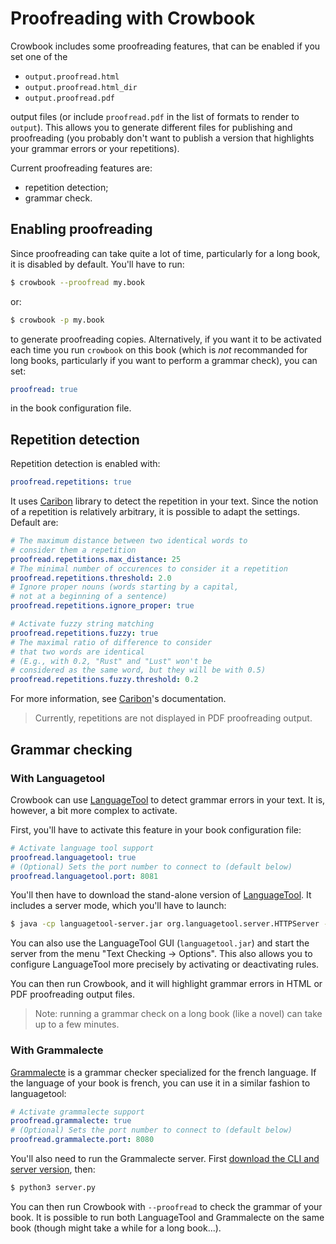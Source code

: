 # Proofreading with Crowbook

Crowbook includes some proofreading features, that can be enabled if you set one of the

* `output.proofread.html`
* `output.proofread.html_dir`
* `output.proofread.pdf`

output files (or include `proofread.pdf` in the list of formats to render to `output`).
This allows you to generate different files for publishing and proofreading (you probably don't want to publish a version that highlights your grammar errors or your repetitions).

Current proofreading features are:

* repetition detection;
* grammar check.

## Enabling proofreading

Since proofreading can take quite a lot of time, particularly for a long book, it is disabled by default.
You'll have to run:

```bash
$ crowbook --proofread my.book
```

or:

```bash
$ crowbook -p my.book
```

to generate proofreading copies.
Alternatively, if you want it to be activated each time you run `crowbook` on this book (which is *not* recommanded for long books, particularly if you want to perform a grammar check), you can set:

```yaml
proofread: true
```

in the book configuration file.

## Repetition detection

Repetition detection is enabled with:

```yaml
proofread.repetitions: true
```

It uses
[Caribon](https://github.com/lise-henry/caribon)
library to detect the repetition in your text.
Since the notion of a repetition is relatively arbitrary, it is possible to adapt the settings.
Default are:

```yaml
# The maximum distance between two identical words to
# consider them a repetition
proofread.repetitions.max_distance: 25
# The minimal number of occurences to consider it a repetition
proofread.repetitions.threshold: 2.0
# Ignore proper nouns (words starting by a capital,
# not at a beginning of a sentence)
proofread.repetitions.ignore_proper: true

# Activate fuzzy string matching
proofread.repetitions.fuzzy: true
# The maximal ratio of difference to consider
# that two words are identical
# (E.g., with 0.2, "Rust" and "Lust" won't be
# considered as the same word, but they will be with 0.5)
proofread.repetitions.fuzzy.threshold: 0.2
```

For more information, see
[Caribon](https://github.com/lise-henry/caribon)'s
documentation.

> Currently, repetitions are not displayed in PDF proofreading output.

## Grammar checking

### With Languagetool

Crowbook can use
[LanguageTool](https://languagetool.org/)
to detect grammar errors in your text.
It is, however, a bit more complex to activate.

First, you'll have to activate this feature in your book configuration file:

```yaml
# Activate language tool support
proofread.languagetool: true
# (Optional) Sets the port number to connect to (default below)
proofread.languagetool.port: 8081
```

You'll then have to download the stand-alone version of
[LanguageTool](https://languagetool.org/).
It includes a server mode, which you'll have to launch:

```bash
$ java -cp languagetool-server.jar org.languagetool.server.HTTPServer --port 8081
```

You can also use the LanguageTool GUI (`languagetool.jar`) and start the server from the menu "Text Checking -> Options".
This also allows you to configure LanguageTool more precisely by activating or deactivating rules.

You can then run Crowbook, and it will highlight grammar errors in HTML or PDF proofreading output files.

> Note: running a grammar check on a long book (like a novel) can take
> up to a few minutes.

### With Grammalecte

[Grammalecte](http://grammalecte.net/) is a grammar checker specialized for the french language.
If the language of your book is french, you can use it in a similar fashion to languagetool:

```yaml
# Activate grammalecte support
proofread.grammalecte: true
# (Optional) Sets the port number to connect to (default below)
proofread.grammalecte.port: 8080
```

You'll also need to run the Grammalecte server.
First [download the CLI and server version](https://www.dicollecte.org/#download_div), then:

```bash
$ python3 server.py
```

You can then run Crowbook with `--proofread` to check the grammar of your book.
It is possible to run both LanguageTool and Grammalecte on the same book (though might take a while for a long book...).
